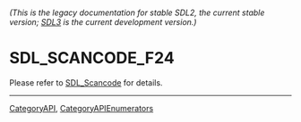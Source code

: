 ###### (This is the legacy documentation for stable SDL2, the current stable version; [SDL3](https://wiki.libsdl.org/SDL3/) is the current development version.)
# SDL_SCANCODE_F24

Please refer to [SDL_Scancode](SDL_Scancode) for details.

----
[CategoryAPI](CategoryAPI), [CategoryAPIEnumerators](CategoryAPIEnumerators)


